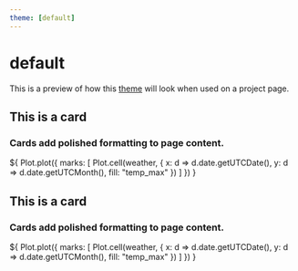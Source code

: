 ```yaml
---
theme: [default]
---
```


# default
This is a preview of how this [theme](./config#theme) will look when used on a project page.

<div class="grid grid-cols-2">
  <div class="card">
    <h2>This is a card</h2>
    <h3>Cards add polished formatting to page content.</h3>
    ${
      Plot.plot({
        marks: [
          Plot.cell(weather, {
            x: d => d.date.getUTCDate(),
            y: d => d.date.getUTCMonth(),
            fill: "temp_max"
          })
        ]
      })
    }
  </div>
  <div class="card">
    <h2>This is a card</h2>
    <h3>Cards add polished formatting to page content.</h3>
    ${
      Plot.plot({
        marks: [
          Plot.cell(weather, {
            x: d => d.date.getUTCDate(),
            y: d => d.date.getUTCMonth(),
            fill: "temp_max"
          })
        ]
      })
    }
  </div>
</div>